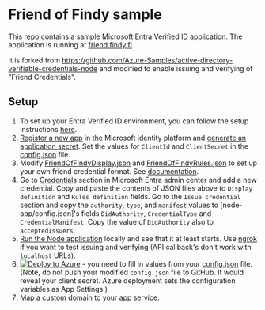 # Friend of Findy sample

This repo contains a sample Microsoft Entra Verified ID application. The application is running at [friend.findy.fi](https://friend.findy.fi)

It is forked from https://github.com/Azure-Samples/active-directory-verifiable-credentials-node and modified to enable issuing and verifying of "Friend Credentials".

## Setup

1. To set up your Entra Verified ID environment, you can follow the setup instructions [here](https://aka.ms/vcsetup).
2. [Register a new app](https://learn.microsoft.com/en-us/entra/verified-id/verifiable-credentials-configure-tenant#register-an-application-in-azure-ad) in the Microsoft identity platform and [generate an application secret](https://learn.microsoft.com/en-us/entra/verified-id/verifiable-credentials-configure-issuer#configure-the-verifiable-credentials-app). Set the values for `ClientId` and `ClientSecret` in the [config.json](node-app/config.json) file.
3. Modify [FriendOfFindyDisplay.json](CredentialFiles/FriendOfFindyDisplay.json) and [FriendOfFindyRules.json](CredentialFiles/FriendOfFindyRules.json) to set up your own friend credential format. See [documentation](https://learn.microsoft.com/en-us/entra/verified-id/rules-and-display-definitions-model).
4. Go to [Credentials](https://entra.microsoft.com/#view/Microsoft_AAD_DecentralizedIdentity/CardsListBlade) section in Microsoft Entra admin center and add a new credential. Copy and paste the contents of JSON files above to `Display definition` and `Rules definition` fields. Go to the `Issue credential` section and copy the `authority`, `type`, and `manifest` values to [node-app/config.json]'s fields `DidAuthority`, `CredentialType` and `CredentialManifest`. Copy the value of `DidAuthority` also to `acceptedIssuers`.
5. [Run the Node application](node-app#setting-up-and-running-the-sample) locally and see that it at least starts. Use [ngrok](https://ngrok.com/) if you want to test issuing and verifying (API callback's don't work with `localhost` URLs).
6. [![Deploy to Azure](https://aka.ms/deploytoazurebutton)](https://portal.azure.com/#create/Microsoft.Template/uri/https%3A%2F%2Fraw.githubusercontent.com%2FFindyFi%2FFriendOfFindy%2Fmain%2FARMTemplate%2Ftemplate.json) - you need to fill in values from your [config.json](node-app/config.json) file. (Note, do not push your modified `config.json` file to GitHub. It would reveal your client secret. Azure deployment sets the configuration variables as App Settings.)
7. [Map a custom domain](https://learn.microsoft.com/en-us/azure/app-service/app-service-web-tutorial-custom-domain) to your app service.


 
